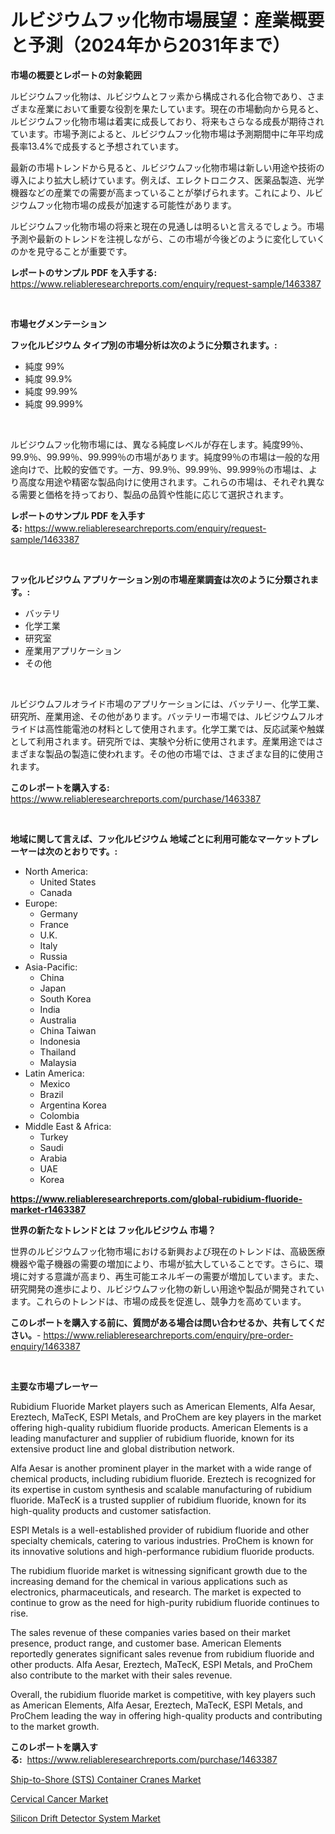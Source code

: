 <p><h1>ルビジウムフッ化物市場展望：産業概要と予測（2024年から2031年まで）</h1></p><p><strong>市場の概要とレポートの対象範囲</strong></p>
<p><p>ルビジウムフッ化物は、ルビジウムとフッ素から構成される化合物であり、さまざまな産業において重要な役割を果たしています。現在の市場動向から見ると、ルビジウムフッ化物市場は着実に成長しており、将来もさらなる成長が期待されています。市場予測によると、ルビジウムフッ化物市場は予測期間中に年平均成長率13.4%で成長すると予想されています。</p><p>最新の市場トレンドから見ると、ルビジウムフッ化物市場は新しい用途や技術の導入により拡大し続けています。例えば、エレクトロニクス、医薬品製造、光学機器などの産業での需要が高まっていることが挙げられます。これにより、ルビジウムフッ化物市場の成長が加速する可能性があります。</p><p>ルビジウムフッ化物市場の将来と現在の見通しは明るいと言えるでしょう。市場予測や最新のトレンドを注視しながら、この市場が今後どのように変化していくのかを見守ることが重要です。</p></p>
<p><strong>レポートのサンプル PDF を入手する:</strong> <a href="https://www.reliableresearchreports.com/enquiry/request-sample/1463387">https://www.reliableresearchreports.com/enquiry/request-sample/1463387</a></p>
<p>&nbsp;</p>
<p><strong>市場セグメンテーション</strong></p>
<p><strong>フッ化ルビジウム タイプ別の市場分析は次のように分類されます。:</strong></p>
<p><ul><li>純度 99%</li><li>純度 99.9%</li><li>純度 99.99%</li><li>純度 99.999%</li></ul></p>
<p>&nbsp;</p>
<p><p>ルビジウムフッ化物市場には、異なる純度レベルが存在します。純度99％、99.9％、99.99％、99.999％の市場があります。純度99％の市場は一般的な用途向けで、比較的安価です。一方、99.9％、99.99％、99.999％の市場は、より高度な用途や精密な製品向けに使用されます。これらの市場は、それぞれ異なる需要と価格を持っており、製品の品質や性能に応じて選択されます。</p></p>
<p><strong>レポートのサンプル PDF を入手する:</strong>&nbsp;<a href="https://www.reliableresearchreports.com/enquiry/request-sample/1463387">https://www.reliableresearchreports.com/enquiry/request-sample/1463387</a></p>
<p>&nbsp;</p>
<p><strong> フッ化ルビジウム アプリケーション別の市場産業調査は次のように分類されます。:</strong></p>
<p><ul><li>バッテリ</li><li>化学工業</li><li>研究室</li><li>産業用アプリケーション</li><li>その他</li></ul></p>
<p>&nbsp;</p>
<p><p>ルビジウムフルオライド市場のアプリケーションには、バッテリー、化学工業、研究所、産業用途、その他があります。バッテリー市場では、ルビジウムフルオライドは高性能電池の材料として使用されます。化学工業では、反応試薬や触媒として利用されます。研究所では、実験や分析に使用されます。産業用途ではさまざまな製品の製造に使われます。その他の市場では、さまざまな目的に使用されます。</p></p>
<p><strong>このレポートを購入する:</strong>&nbsp; <a href="https://www.reliableresearchreports.com/purchase/1463387">https://www.reliableresearchreports.com/purchase/1463387</a></p>
<p>&nbsp;</p>
<p><strong>地域に関して言えば、フッ化ルビジウム 地域ごとに利用可能なマーケットプレーヤーは次のとおりです。:</strong></p>
<p><ul>
    <li>
        North America:
        <ul>
            <li>United States</li>
            <li>Canada</li>
        </ul>
    </li>
    <li>
        Europe:
        <ul>
            <li>Germany</li>
            <li>France</li>
            <li>U.K.</li>
            <li>Italy</li>
            <li>Russia</li>
        </ul>
    </li>
    <li>
        Asia-Pacific:
        <ul>
            <li>China</li>
            <li>Japan</li>
            <li>South Korea</li>
            <li>India</li>
            <li>Australia</li>
            <li>China Taiwan</li>
            <li>Indonesia</li>
            <li>Thailand</li>
            <li>Malaysia</li>
        </ul>
    </li>
    <li>
        Latin America:
        <ul>
            <li>Mexico</li>
            <li>Brazil</li>
            <li>Argentina Korea</li>
            <li>Colombia</li>
        </ul>
    </li>
    <li>
        Middle East & Africa:
        <ul>
            <li>Turkey</li>
            <li>Saudi</li>
            <li>Arabia</li>
            <li>UAE</li>
            <li>Korea</li>
        </ul>
    </li>
    </ul></p>
<p><strong><a href="https://www.reliableresearchreports.com/global-rubidium-fluoride-market-r1463387">https://www.reliableresearchreports.com/global-rubidium-fluoride-market-r1463387</a></strong>&nbsp;</p>
<p><strong>世界の新たなトレンドとは フッ化ルビジウム 市場？</strong></p>
<p><p>世界のルビジウムフッ化物市場における新興および現在のトレンドは、高級医療機器や電子機器の需要の増加により、市場が拡大していることです。さらに、環境に対する意識が高まり、再生可能エネルギーの需要が増加しています。また、研究開発の進歩により、ルビジウムフッ化物の新しい用途や製品が開発されています。これらのトレンドは、市場の成長を促進し、競争力を高めています。</p></p>
<p><strong>このレポートを購入する前に、質問がある場合は問い合わせるか、共有してください。</strong>- <a href="https://www.reliableresearchreports.com/enquiry/pre-order-enquiry/1463387">https://www.reliableresearchreports.com/enquiry/pre-order-enquiry/1463387</a></p>
<p>&nbsp;</p>
<p><strong>主要な市場プレーヤー</strong></p>
<p><p>Rubidium Fluoride Market players such as American Elements, Alfa Aesar, Ereztech, MaTecK, ESPI Metals, and ProChem are key players in the market offering high-quality rubidium fluoride products. American Elements is a leading manufacturer and supplier of rubidium fluoride, known for its extensive product line and global distribution network. </p><p>Alfa Aesar is another prominent player in the market with a wide range of chemical products, including rubidium fluoride. Ereztech is recognized for its expertise in custom synthesis and scalable manufacturing of rubidium fluoride. MaTecK is a trusted supplier of rubidium fluoride, known for its high-quality products and customer satisfaction.</p><p>ESPI Metals is a well-established provider of rubidium fluoride and other specialty chemicals, catering to various industries. ProChem is known for its innovative solutions and high-performance rubidium fluoride products.</p><p>The rubidium fluoride market is witnessing significant growth due to the increasing demand for the chemical in various applications such as electronics, pharmaceuticals, and research. The market is expected to continue to grow as the need for high-purity rubidium fluoride continues to rise.</p><p>The sales revenue of these companies varies based on their market presence, product range, and customer base. American Elements reportedly generates significant sales revenue from rubidium fluoride and other products. Alfa Aesar, Ereztech, MaTecK, ESPI Metals, and ProChem also contribute to the market with their sales revenue.</p><p>Overall, the rubidium fluoride market is competitive, with key players such as American Elements, Alfa Aesar, Ereztech, MaTecK, ESPI Metals, and ProChem leading the way in offering high-quality products and contributing to the market growth.</p></p>
<p><strong>このレポートを購入する:</strong>&nbsp;&nbsp;<a href="https://www.reliableresearchreports.com/purchase/1463387">https://www.reliableresearchreports.com/purchase/1463387</a></p>
<p><p><a href="https://skillful-vermicelli-b89.notion.site/Ship-to-Shore-STS-Container-Cranes-Market-Share-Evolution-and-Market-Growth-Trends-2024-2031-3d7f6b1f57b54102bd64db83a2ac0c14">Ship-to-Shore (STS) Container Cranes Market</a></p><p><a href="https://fuschia-pecorino-a6d.notion.site/Cervical-Cancer-Market-Analysis-Its-CAGR-Market-Segmentation-and-Global-Industry-Overview-e4a60f2c51cb4bb681b75546ed3e5be5">Cervical Cancer Market</a></p><p><a href="https://simplistic-meeting-7ee.notion.site/Silicon-Drift-Detector-System-Market-Analysis-Its-CAGR-Market-Segmentation-and-Global-Industry-Ove-bae2d0d7d8264364a1ebc510d51a15b1">Silicon Drift Detector System Market</a></p></p>
